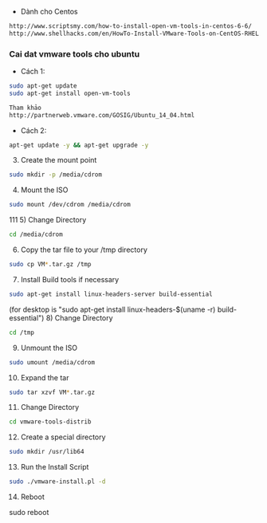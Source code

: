 - Dành cho Centos 
```sh
http://www.scriptsmy.com/how-to-install-open-vm-tools-in-centos-6-6/
http://www.shellhacks.com/en/HowTo-Install-VMware-Tools-on-CentOS-RHEL
```

### Cai dat vmware  tools cho ubuntu

- Cách 1:
```sh
sudo apt-get update
sudo apt-get install open-vm-tools

Tham khảo
http://partnerweb.vmware.com/GOSIG/Ubuntu_14_04.html 
```

- Cách 2:
```sh
apt-get update -y && apt-get upgrade -y
```
3) Create the mount point
```sh
sudo mkdir -p /media/cdrom
```
4) Mount the ISO
```sh
sudo mount /dev/cdrom /media/cdrom
```
111
5) Change Directory
```sh
cd /media/cdrom
```
6) Copy the tar file to your /tmp directory
```sh
sudo cp VM*.tar.gz /tmp
```
7) Install Build tools if necessary
```sh
sudo apt-get install linux-headers-server build-essential
```
(for desktop is "sudo apt-get install linux-headers-$(uname -r) build-essential")
8) Change Directory
```sh
cd /tmp
```
9) Unmount the ISO
```sh
sudo umount /media/cdrom
```

10) Expand the tar
```sh
sudo tar xzvf VM*.tar.gz
```
11) Change Directory
```sh
cd vmware-tools-distrib
```
12) Create a special directory
```sh
sudo mkdir /usr/lib64
```

13) Run the Install Script
```sh
sudo ./vmware-install.pl -d
```

14) Reboot

sudo reboot

